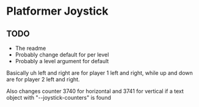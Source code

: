 # Platformer Joystick

## TODO
- The readme
- Probably change default for per level
- Probably a level argument for default

Basically uh left and right are for player 1 left and right, while up and down are for player 2 left and right.

Also changes counter 3740 for horizontal and 3741 for vertical if a text object with "--joystick-counters" is found